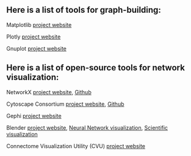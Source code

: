 ## Here is a list of tools for graph-building:

Matplotlib [project website](https://matplotlib.org/)  

Plotly [project website](https://plot.ly/python/)  

Gnuplot [project website](http://www.gnuplot.info/)  


## Here is a list of open-source tools for network visualization:  

NetworkX [project website](https://networkx.github.io/), [Github](https://github.com/networkx/networkx)  

Cytoscape Consortium [project website](https://cytoscape.org/), [Github](https://github.com/cytoscape)  

Gephi [project website](https://gephi.org/)  

Blender [project website](https://www.blender.org/), [Neural Network visualization](https://genn-team.github.io/neuron_visualisation/start.html), [Scientific visualization](https://www.cv.nrao.edu/~bkent/blender/)  

Connectome Visualization Utility (CVU) [project website](https://qiita.com/skyair55/items/19d5e517a2396778de7f)  
